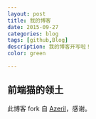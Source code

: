 ```yaml
---
layout: post
title: 我的博客
date: 2015-09-27
categories: blog
tags: [github,Blog]
description: 我的博客开写啦！
color: green

---
```


## 前端猫的领土
此博客 fork 自 [Azeril](http://azeril.me)，感谢。

